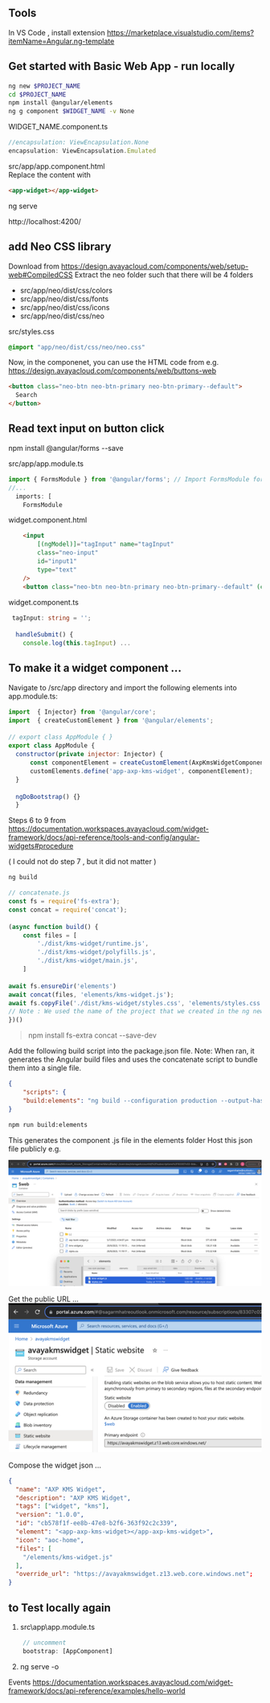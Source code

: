 
## Tools 
In VS Code , install extension https://marketplace.visualstudio.com/items?itemName=Angular.ng-template
    

## Get started with Basic Web App - run locally

```sh
ng new $PROJECT_NAME
cd $PROJECT_NAME
npm install @angular/elements
ng g component $WIDGET_NAME -v None
```

WIDGET_NAME.component.ts
```js
//encapsulation: ViewEncapsulation.None
encapsulation: ViewEncapsulation.Emulated
```

src/app/app.component.html  
Replace the content with
```html
<app-widget></app-widget>
```

ng serve

http://localhost:4200/

## add Neo CSS library

Download from https://design.avayacloud.com/components/web/setup-web#CompiledCSS
Extract the neo folder such that there will be 4 folders  
- src/app/neo/dist/css/colors
- src/app/neo/dist/css/fonts
- src/app/neo/dist/css/icons
- src/app/neo/dist/css/neo

src/styles.css
```css
@import "app/neo/dist/css/neo/neo.css"
```

Now, in the componenet, you can use the HTML code from e.g. https://design.avayacloud.com/components/web/buttons-web
```html
<button class="neo-btn neo-btn-primary neo-btn-primary--default">
  Search
</button>
```

## Read text input on button click
npm install @angular/forms --save

src/app/app.module.ts
```ts
import { FormsModule } from '@angular/forms'; // Import FormsModule for ngModel
//...
  imports: [
    FormsModule
```

widget.component.html
```html
    <input
        [(ngModel)]="tagInput" name="tagInput"
        class="neo-input"
        id="input1"
        type="text"
    />
    <button class="neo-btn neo-btn-primary neo-btn-primary--default" (click)="handleSubmit()" >  Search </button>
```

widget.component.ts
```ts
 tagInput: string = '';

  handleSubmit() {
    console.log(this.tagInput) ...
```


## To make it a widget component ...

Navigate to /src/app directory and import the following elements into app.module.ts:
```js
import  { Injector} from '@angular/core';
import  { createCustomElement } from '@angular/elements';

// export class AppModule { }
export class AppModule {
  constructor(private injector: Injector) {
      const componentElement = createCustomElement(AxpKmsWidgetComponent, { injector });
      customElements.define('app-axp-kms-widget', componentElement);
  }
  
  ngDoBootstrap() {}
  }


```
Steps 6 to 9 from https://documentation.workspaces.avayacloud.com/widget-framework/docs/api-reference/tools-and-config/angular-widgets#procedure

( I could not do step 7 , but it did not matter )

```sh
ng build
```

```js
// concatenate.js
const fs = require('fs-extra');
const concat = require('concat');

(async function build() {
    const files = [
        './dist/kms-widget/runtime.js',
        './dist/kms-widget/polyfills.js',
        './dist/kms-widget/main.js',
    ]

await fs.ensureDir('elements')
await concat(files, 'elements/kms-widget.js');
await fs.copyFile('./dist/kms-widget/styles.css', 'elements/styles.css')
// Note : We used the name of the project that we created in the ng new $PROJECT_NAME step above 
})()

```

> npm install fs-extra concat --save-dev

Add the following build script into the package.json file. Note: When ran, it generates the Angular build files and uses the concatenate script to bundle them into a single file.

```json
{
    "scripts": {
    "build:elements": "ng build --configuration production --output-hashing none && node concatenate.js"
}
```
```sh
npm run build:elements
```

This generates the component .js file in the elements folder
Host this json file publicly e.g. 

![alt text](./images/host_widget.png)

Get the public URL ...
![alt text](./images/static_website.png)

Compose the widget json ...

```json
{
  "name": "AXP KMS Widget",
  "description": "AXP KMS Widget",
  "tags": ["widget", "kms"],
  "version": "1.0.0",
  "id": "cb578f1f-ee8b-47e8-b2f6-363f92c2c339",
  "element": "<app-axp-kms-widget></app-axp-kms-widget>",
  "icon": "aoc-home",
  "files": [
    "/elements/kms-widget.js"
  ],
  "override_url": "https://avayakmswidget.z13.web.core.windows.net";
}
```



## to Test locally again

1. src\app\app.module.ts
```ts
    // uncomment 
    bootstrap: [AppComponent]
```
2. ng serve -o 


Events 
https://documentation.workspaces.avayacloud.com/widget-framework/docs/api-reference/examples/hello-world